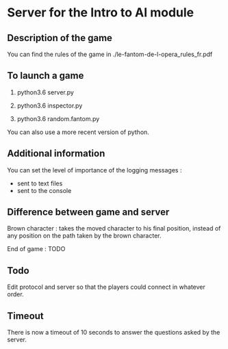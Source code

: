 # Server for the Intro to AI module

## Description of the game

You can find the rules of the game in ./le-fantom-de-l-opera_rules_fr.pdf

## To launch a game

1) python3.6 server.py

2) python3.6 inspector.py

3) python3.6 random.fantom.py

You can also use a more recent version of python.

## Additional information 

You can set the level of importance of the logging messages : 
- sent to text files
- sent to the console

## Difference between game and server
Brown character : takes the moved character to his final position, instead of
any position on the path taken by the brown character.

End of game : TODO

## Todo

Edit protocol and server so that the players could connect in whatever order.

## Timeout

There is now a timeout of 10 seconds to answer the questions asked by the
server.
